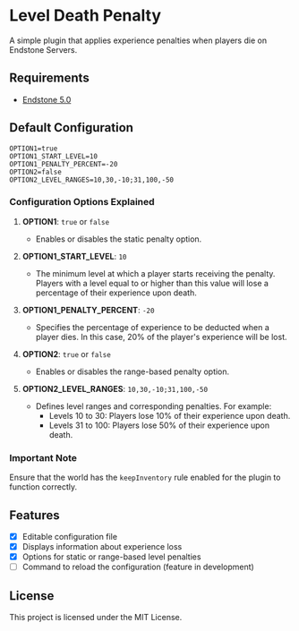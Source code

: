 # Level Death Penalty

A simple plugin that applies experience penalties when players die on Endstone Servers.

## Requirements
- [Endstone 5.0](https://github.com/EndstoneMC/endstone)

## Default Configuration

```plaintext
OPTION1=true
OPTION1_START_LEVEL=10
OPTION1_PENALTY_PERCENT=-20
OPTION2=false
OPTION2_LEVEL_RANGES=10,30,-10;31,100,-50
```

### Configuration Options Explained

1. **OPTION1**: `true` or `false`
   - Enables or disables the static penalty option.

2. **OPTION1_START_LEVEL**: `10`
   - The minimum level at which a player starts receiving the penalty. Players with a level equal to or higher than this value will lose a percentage of their experience upon death.

3. **OPTION1_PENALTY_PERCENT**: `-20`
   - Specifies the percentage of experience to be deducted when a player dies. In this case, 20% of the player's experience will be lost.

4. **OPTION2**: `true` or `false`
   - Enables or disables the range-based penalty option.

5. **OPTION2_LEVEL_RANGES**: `10,30,-10;31,100,-50`
   - Defines level ranges and corresponding penalties. For example:
     - Levels 10 to 30: Players lose 10% of their experience upon death.
     - Levels 31 to 100: Players lose 50% of their experience upon death.

### Important Note
Ensure that the world has the `keepInventory` rule enabled for the plugin to function correctly.

## Features
- [x] Editable configuration file
- [x] Displays information about experience loss
- [x] Options for static or range-based level penalties
- [ ] Command to reload the configuration (feature in development)

## License
This project is licensed under the MIT License.

